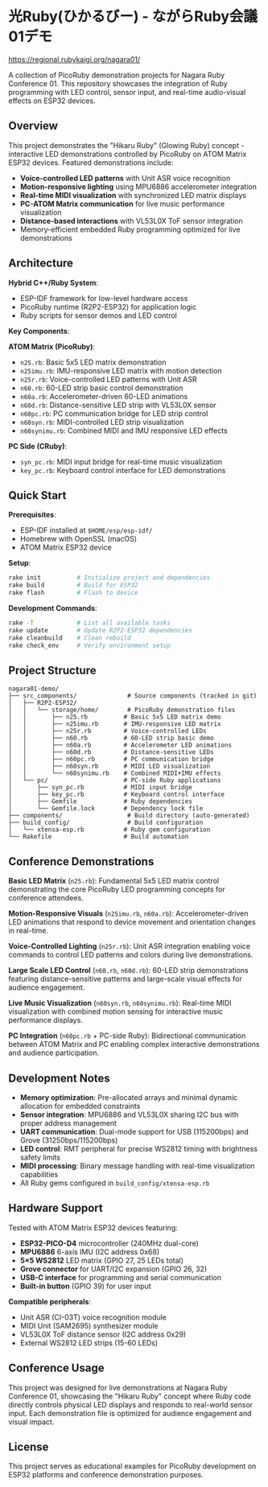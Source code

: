 # 光Ruby(ひかるびー) - ながらRuby会議01デモ

https://regional.rubykaigi.org/nagara01/

A collection of PicoRuby demonstration projects for Nagara Ruby Conference 01. This repository showcases the integration of Ruby programming with LED control, sensor input, and real-time audio-visual effects on ESP32 devices.

## Overview

This project demonstrates the "Hikaru Ruby" (Glowing Ruby) concept - interactive LED demonstrations controlled by PicoRuby on ATOM Matrix ESP32 devices. Featured demonstrations include:
- **Voice-controlled LED patterns** with Unit ASR voice recognition
- **Motion-responsive lighting** using MPU6886 accelerometer integration  
- **Real-time MIDI visualization** with synchronized LED matrix displays
- **PC-ATOM Matrix communication** for live music performance visualization
- **Distance-based interactions** with VL53L0X ToF sensor integration
- Memory-efficient embedded Ruby programming optimized for live demonstrations

## Architecture

**Hybrid C++/Ruby System**:
- ESP-IDF framework for low-level hardware access
- PicoRuby runtime (R2P2-ESP32) for application logic
- Ruby scripts for sensor demos and LED control

**Key Components**:

**ATOM Matrix (PicoRuby)**:
- `n25.rb`: Basic 5x5 LED matrix demonstration  
- `n25imu.rb`: IMU-responsive LED matrix with motion detection
- `n25r.rb`: Voice-controlled LED patterns with Unit ASR
- `n60.rb`: 60-LED strip basic control demonstration
- `n60a.rb`: Accelerometer-driven 60-LED animations
- `n60d.rb`: Distance-sensitive LED strip with VL53L0X sensor
- `n60pc.rb`: PC communication bridge for LED strip control
- `n60syn.rb`: MIDI-controlled LED strip visualization
- `n60synimu.rb`: Combined MIDI and IMU responsive LED effects

**PC Side (CRuby)**:
- `syn_pc.rb`: MIDI input bridge for real-time music visualization
- `key_pc.rb`: Keyboard control interface for LED demonstrations

## Quick Start

**Prerequisites**:
- ESP-IDF installed at `$HOME/esp/esp-idf/`
- Homebrew with OpenSSL (macOS)
- ATOM Matrix ESP32 device

**Setup**:
```bash
rake init          # Initialize project and dependencies
rake build         # Build for ESP32
rake flash         # Flash to device
```

**Development Commands**:
```bash
rake -T            # List all available tasks
rake update        # Update R2P2-ESP32 dependencies
rake cleanbuild    # Clean rebuild
rake check_env     # Verify environment setup
```

## Project Structure

```
nagara01-demo/
├── src_components/              # Source components (tracked in git)
│   ├── R2P2-ESP32/
│   │   └── storage/home/        # PicoRuby demonstration files
│   │       ├── n25.rb          # Basic 5x5 LED matrix demo
│   │       ├── n25imu.rb       # IMU-responsive LED matrix
│   │       ├── n25r.rb         # Voice-controlled LEDs
│   │       ├── n60.rb          # 60-LED strip basic demo
│   │       ├── n60a.rb         # Accelerometer LED animations
│   │       ├── n60d.rb         # Distance-sensitive LEDs
│   │       ├── n60pc.rb        # PC communication bridge
│   │       ├── n60syn.rb       # MIDI LED visualization
│   │       └── n60synimu.rb    # Combined MIDI+IMU effects
│   └── pc/                     # PC-side Ruby applications
│       ├── syn_pc.rb           # MIDI input bridge
│       ├── key_pc.rb           # Keyboard control interface
│       ├── Gemfile             # Ruby dependencies
│       └── Gemfile.lock        # Dependency lock file
├── components/                  # Build directory (auto-generated)
├── build_config/                # Build configuration
│   └── xtensa-esp.rb           # Ruby gem configuration
└── Rakefile                    # Build automation
```

## Conference Demonstrations

**Basic LED Matrix** (`n25.rb`):
Fundamental 5x5 LED matrix control demonstrating the core PicoRuby LED programming concepts for conference attendees.

**Motion-Responsive Visuals** (`n25imu.rb`, `n60a.rb`):
Accelerometer-driven LED animations that respond to device movement and orientation changes in real-time.

**Voice-Controlled Lighting** (`n25r.rb`):
Unit ASR integration enabling voice commands to control LED patterns and colors during live demonstrations.

**Large Scale LED Control** (`n60.rb`, `n60d.rb`):
60-LED strip demonstrations featuring distance-sensitive patterns and large-scale visual effects for audience engagement.

**Live Music Visualization** (`n60syn.rb`, `n60synimu.rb`):
Real-time MIDI visualization with combined motion sensing for interactive music performance displays.

**PC Integration** (`n60pc.rb` + PC-side Ruby):
Bidirectional communication between ATOM Matrix and PC enabling complex interactive demonstrations and audience participation.

## Development Notes

- **Memory optimization**: Pre-allocated arrays and minimal dynamic allocation for embedded constraints
- **Sensor integration**: MPU6886 and VL53L0X sharing I2C bus with proper address management
- **UART communication**: Dual-mode support for USB (115200bps) and Grove (31250bps/115200bps)
- **LED control**: RMT peripheral for precise WS2812 timing with brightness safety limits
- **MIDI processing**: Binary message handling with real-time visualization capabilities
- All Ruby gems configured in `build_config/xtensa-esp.rb`

## Hardware Support

Tested with ATOM Matrix ESP32 devices featuring:
- **ESP32-PICO-D4** microcontroller (240MHz dual-core)
- **MPU6886** 6-axis IMU (I2C address 0x68)
- **5×5 WS2812** LED matrix (GPIO 27, 25 LEDs total)
- **Grove connector** for UART/I2C expansion (GPIO 26, 32)
- **USB-C interface** for programming and serial communication
- **Built-in button** (GPIO 39) for user input

**Compatible peripherals**:
- Unit ASR (CI-03T) voice recognition module
- MIDI Unit (SAM2695) synthesizer module  
- VL53L0X ToF distance sensor (I2C address 0x29)
- External WS2812 LED strips (15-60 LEDs)

## Conference Usage

This project was designed for live demonstrations at Nagara Ruby Conference 01, showcasing the "Hikaru Ruby" concept where Ruby code directly controls physical LED displays and responds to real-world sensor input. Each demonstration file is optimized for audience engagement and visual impact.

## License

This project serves as educational examples for PicoRuby development on ESP32 platforms and conference demonstration purposes.